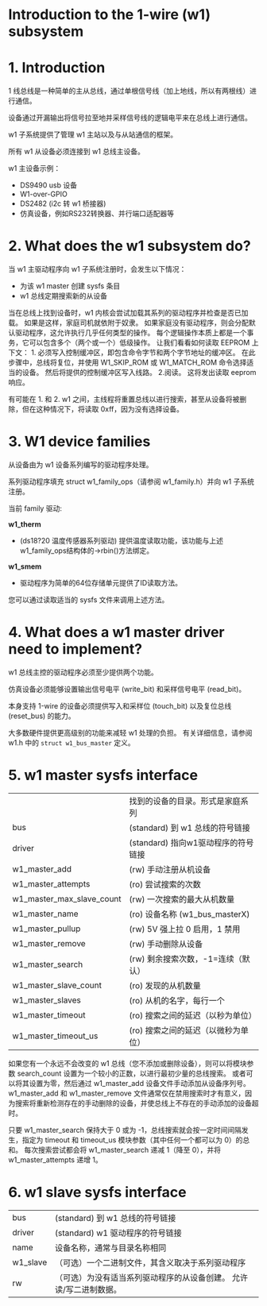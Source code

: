 
# Introduction to the 1-wire (w1) subsystem

# 1. Introduction

1 线总线是一种简单的主从总线，通过单根信号线（加上地线，所以有两根线）进行通信。

设备通过开漏输出将信号拉至地并采样信号线的逻辑电平来在总线上进行通信。

w1 子系统提供了管理 w1 主站以及与从站通信的框架。

所有 w1 从设备必须连接到 w1 总线主设备。

w1 主设备示例：

- DS9490 usb 设备
- W1-over-GPIO
- DS2482 (i2c 转 w1 桥接器)
- 仿真设备，例如RS232转换器、并行端口适配器等


# 2. What does the w1 subsystem do?

当 w1 主驱动程序向 w1 子系统注册时，会发生以下情况：

- 为该 w1 master 创建 sysfs 条目
- w1 总线定期搜索新的从设备

当在总线上找到设备时，w1 内核会尝试加载其系列的驱动程序并检查是否已加载。 如果是这样，家庭司机就依附于奴隶。 如果家庭没有驱动程序，则会分配默认驱动程序，这允许执行几乎任何类型的操作。 每个逻辑操作本质上都是一个事务，它可以包含多个（两个或一个）低级操作。 让我们看看如何读取 EEPROM 上下文： 1. 必须写入控制缓冲区，即包含命令字节和两个字节地址的缓冲区。 在此步骤中，总线将复位，并使用 W1_SKIP_ROM 或 W1_MATCH_ROM 命令选择适当的设备。 然后将提供的控制缓冲区写入线路。 2.阅读。 这将发出读取 eeprom 响应。

有可能在 1. 和 2. w1 之间，主线程将重置总线以进行搜索，甚至从设备将被删除，但在这种情况下，将读取 0xff，因为没有选择设备。


# 3. W1 device families

从设备由为 w1 设备系列编写的驱动程序处理。

系列驱动程序填充 struct w1_family_ops（请参阅 w1_family.h）并向 w1 子系统注册。

当前 family 驱动:

**w1_therm**

- (ds18?20 温度传感器系列驱动) 提供温度读取功能，该功能与上述w1_family_ops结构体的->rbin()方法绑定。

**w1_smem**

- 驱动程序为简单的64位存储单元提供了ID读取方法。

您可以通过读取适当的 sysfs 文件来调用上述方法。


# 4. What does a w1 master driver need to implement?

w1 总线主控的驱动程序必须至少提供两个功能。

仿真设备必须能够设置输出信号电平 (write_bit) 和采样信号电平 (read_bit)。

本身支持 1-wire 的设备必须提供写入和采样位 (touch_bit) 以及复位总线 (reset_bus) 的能力。

大多数硬件提供更高级别的功能来减轻 w1 处理的负担。 有关详细信息，请参阅 w1.h 中的 `struct w1_bus_master` 定义。


# 5. w1 master sysfs interface

|                       |                                   |
| --------------------- | --------------------------------- |
| <xx-xxxxxxxxxxxx>     | 找到的设备的目录。形式是家庭系列     |
| bus                   | (standard) 到 w1 总线的符号链接    |
| driver                | (standard) 指向w1驱动程序的符号链接 |
| w1_master_add         | (rw) 手动注册从机设备              |
| w1_master_attempts    | (ro) 尝试搜索的次数                |
| w1_master_max_slave_count | (rw) 一次搜索的最大从机数量     |
| w1_master_name        | (ro) 设备名称 (w1_bus_masterX)    |
| w1_master_pullup      | (rw) 5V 强上拉 0 启用，1 禁用      |
| w1_master_remove      | (rw) 手动删除从设备                |
| w1_master_search      | (rw) 剩余搜索次数，-1=连续（默认）  |
| w1_master_slave_count | (ro) 发现的从机数量                |
| w1_master_slaves      | (ro) 从机的名字，每行一个           |
| w1_master_timeout     | (ro) 搜索之间的延迟（以秒为单位）   |
| w1_master_timeout_us  | (ro) 搜索之间的延迟（以微秒为单位） |

如果您有一个永远不会改变的 w1 总线（您不添加或删除设备），则可以将模块参数 search_count 设置为一个较小的正数，以进行最初少量的总线搜索。 或者可以将其设置为零，然后通过 w1_master_add 设备文件手动添加从设备序列号。 w1_master_add 和 w1_master_remove 文件通常仅在禁用搜索时才有意义，因为搜索将重新检测存在的手动删除的设备，并使总线上不存在的手动添加的设备超时。

只要 w1_master_search 保持大于 0 或为 -1，总线搜索就会按一定时间间隔发生，指定为 timeout 和 timeout_us 模块参数（其中任何一个都可以为 0）的总和。 每次搜索尝试都会将 w1_master_search 递减 1（降至 0），并将 w1_master_attempts 递增 1。


# 6. w1 slave sysfs interface

|          |                                                             |
| -------- | ----------------------------------------------------------- |
| bus      | (standard) 到 w1 总线的符号链接                               |
| driver   | (standard) w1 驱动程序的符号链接                              |
| name     | 设备名称，通常与目录名称相同                                   |
| w1_slave | （可选）一个二进制文件，其含义取决于系列驱动程序                 |
| rw       | （可选）为没有适当系列驱动程序的从设备创建。 允许读/写二进制数据。|
